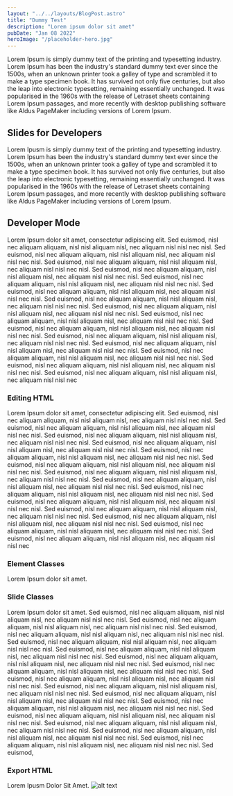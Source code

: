 ```yaml
---
layout: "../../layouts/BlogPost.astro"
title: "Dummy Test"
description: "Lorem ipsum dolor sit amet"
pubDate: "Jan 08 2022"
heroImage: "/placeholder-hero.jpg"
---
```


Lorem Ipsum is simply dummy text of the printing and typesetting industry. Lorem Ipsum has been the industry's standard dummy text ever since the 1500s, when an unknown printer took a galley of type and scrambled it to make a type specimen book. It has survived not only five centuries, but also the leap into electronic typesetting, remaining essentially unchanged. It was popularised in the 1960s with the release of Letraset sheets containing Lorem Ipsum passages, and more recently with desktop publishing software like Aldus PageMaker including versions of Lorem Ipsum.

## Slides for Developers

Lorem Ipusm is simply dummy text of the printing and typesetting industry. Lorem Ipsum has been the industry's standard dummy text ever since the 1500s, when an unknown printer took a galley of type and scrambled it to make a type specimen book. It has survived not only five centuries, but also the leap into electronic typesetting, remaining essentially unchanged. It was popularised in the 1960s with the release of Letraset sheets containing Lorem Ipsum passages, and more recently with desktop publishing software like Aldus PageMaker including versions of Lorem Ipsum.

## Developer Mode

Lorem Ipsum dolor sit amet, consectetur adipiscing elit. Sed euismod, nisl nec aliquam aliquam, nisl nisl aliquam nisl, nec aliquam nisl nisl nec nisl. Sed euismod, nisl nec aliquam aliquam, nisl nisl aliquam nisl, nec aliquam nisl nisl nec nisl. Sed euismod, nisl nec aliquam aliquam, nisl nisl aliquam nisl, nec aliquam nisl nisl nec nisl. Sed euismod, nisl nec aliquam aliquam, nisl nisl aliquam nisl, nec aliquam nisl nisl nec nisl. Sed euismod, nisl nec aliquam aliquam, nisl nisl aliquam nisl, nec aliquam nisl nisl nec nisl. Sed euismod, nisl nec aliquam aliquam, nisl nisl aliquam nisl, nec aliquam nisl nisl nec nisl. Sed euismod, nisl nec aliquam aliquam, nisl nisl aliquam nisl, nec aliquam nisl nisl nec nisl. Sed euismod, nisl nec aliquam aliquam, nisl nisl aliquam nisl, nec aliquam nisl nisl nec nisl. Sed euismod, nisl nec aliquam aliquam, nisl nisl aliquam nisl, nec aliquam nisl nisl nec nisl. Sed euismod, nisl nec aliquam aliquam, nisl nisl aliquam nisl, nec aliquam nisl nisl nec nisl. Sed euismod, nisl nec aliquam aliquam, nisl nisl aliquam nisl, nec aliquam nisl nisl nec nisl. Sed euismod, nisl nec aliquam aliquam, nisl nisl aliquam nisl, nec aliquam nisl nisl nec nisl. Sed euismod, nisl nec aliquam aliquam, nisl nisl aliquam nisl, nec aliquam nisl nisl nec nisl. Sed euismod, nisl nec aliquam aliquam, nisl nisl aliquam nisl, nec aliquam nisl nisl nec nisl. Sed euismod, nisl nec aliquam aliquam, nisl nisl aliquam nisl, nec aliquam nisl nisl nec

### Editing HTML

Lorem Ipsum dolor sit amet, consectetur adipiscing elit. Sed euismod, nisl nec aliquam aliquam, nisl nisl aliquam nisl, nec aliquam nisl nisl nec nisl. Sed euismod, nisl nec aliquam aliquam, nisl nisl aliquam nisl, nec aliquam nisl nisl nec nisl. Sed euismod, nisl nec aliquam aliquam, nisl nisl aliquam nisl, nec aliquam nisl nisl nec nisl. Sed euismod, nisl nec aliquam aliquam, nisl nisl aliquam nisl, nec aliquam nisl nisl nec nisl. Sed euismod, nisl nec aliquam aliquam, nisl nisl aliquam nisl, nec aliquam nisl nisl nec nisl. Sed euismod, nisl nec aliquam aliquam, nisl nisl aliquam nisl, nec aliquam nisl nisl nec nisl. Sed euismod, nisl nec aliquam aliquam, nisl nisl aliquam nisl, nec aliquam nisl nisl nec nisl. Sed euismod, nisl nec aliquam aliquam, nisl nisl aliquam nisl, nec aliquam nisl nisl nec nisl. Sed euismod, nisl nec aliquam aliquam, nisl nisl aliquam nisl, nec aliquam nisl nisl nec nisl. Sed euismod, nisl nec aliquam aliquam, nisl nisl aliquam nisl, nec aliquam nisl nisl nec nisl. Sed euismod, nisl nec aliquam aliquam, nisl nisl aliquam nisl, nec aliquam nisl nisl nec nisl. Sed euismod, nisl nec aliquam aliquam, nisl nisl aliquam nisl, nec aliquam nisl nisl nec nisl. Sed euismod, nisl nec aliquam aliquam, nisl nisl aliquam nisl, nec aliquam nisl nisl nec nisl. Sed euismod, nisl nec aliquam aliquam, nisl nisl aliquam nisl, nec aliquam nisl nisl nec

### Element Classes

Lorem Ipsum dolor sit amet.

### Slide Classes

Lorem Ipsum dolor sit amet. Sed euismod, nisl nec aliquam aliquam, nisl nisl aliquam nisl, nec aliquam nisl nisl nec nisl. Sed euismod, nisl nec aliquam aliquam, nisl nisl aliquam nisl, nec aliquam nisl nisl nec nisl. Sed euismod, nisl nec aliquam aliquam, nisl nisl aliquam nisl, nec aliquam nisl nisl nec nisl. Sed euismod, nisl nec aliquam aliquam, nisl nisl aliquam nisl, nec aliquam nisl nisl nec nisl. Sed euismod, nisl nec aliquam aliquam, nisl nisl aliquam nisl, nec aliquam nisl nisl nec nisl. Sed euismod, nisl nec aliquam aliquam, nisl nisl aliquam nisl, nec aliquam nisl nisl nec nisl. Sed euismod, nisl nec aliquam aliquam, nisl nisl aliquam nisl, nec aliquam nisl nisl nec nisl. Sed euismod, nisl nec aliquam aliquam, nisl nisl aliquam nisl, nec aliquam nisl nisl nec nisl. Sed euismod, nisl nec aliquam aliquam, nisl nisl aliquam nisl, nec aliquam nisl nisl nec nisl. Sed euismod, nisl nec aliquam aliquam, nisl nisl aliquam nisl, nec aliquam nisl nisl nec nisl. Sed euismod, nisl nec aliquam aliquam, nisl nisl aliquam nisl, nec aliquam nisl nisl nec nisl. Sed euismod, nisl nec aliquam aliquam, nisl nisl aliquam nisl, nec aliquam nisl nisl nec nisl. Sed euismod, nisl nec aliquam aliquam, nisl nisl aliquam nisl, nec aliquam nisl nisl nec nisl. Sed euismod, nisl nec aliquam aliquam, nisl nisl aliquam nisl, nec aliquam nisl nisl nec nisl. Sed euismod, nisl nec aliquam aliquam, nisl nisl aliquam nisl, nec aliquam nisl nisl nec nisl. Sed euismod,

### Export HTML

Lorem Ipusm Dolor Sit Amet.
![alt text](/placeholder.jpg "text")
